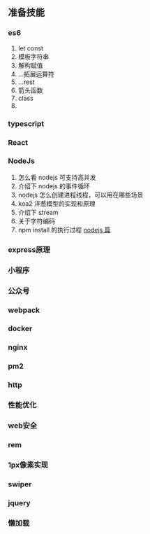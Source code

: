 ## 准备技能
### es6
1. let const
2. 模板字符串
3. 解构赋值
4. ...拓展运算符
5. ...rest
6. 箭头函数
7. class
8. 
### typescript
### React
### NodeJs
1. 怎么看 nodejs 可支持高并发
2. 介绍下 nodejs 的事件循环
3. nodejs 怎么创建进程线程，可以用在哪些场景
4. koa2 洋葱模型的实现和原理
5. 介绍下 stream
6. 关于字符编码
7. npm install 的执行过程
[nodejs 篇](https://juejin.im/post/5e53cf886fb9a07c91101642#heading-14)
### express原理
### 小程序
### 公众号
### webpack
### docker
### nginx
### pm2 
### http
### 性能优化
### web安全
### rem
### 1px像素实现
### swiper
### jquery
### 懒加载
